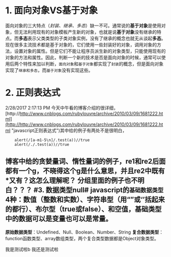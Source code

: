

# 1. 面向对象VS基于对象 #

面向对象的三大特点（*封装、继承、多态*）缺一不可。通常说的**基于对象**是使用对象，但无法利用现有的对象模板产生新的对象，也就是说**基于对象**没有继承的特点。而**多态**表示父类类型的子类对象实例，没有了继承的概念也就无从谈起**多态**。现在很多主流技术都是基于对象的，它们使用一些封装好的对象，调用对象的方法，设置对象的属性。但是它们不能让程序员派生新的对象类型，只能使用现有的对象的方法和属性。因此，判断一个新的技术是否是面向对象的时候，通常可以使用后两个特性来加以判断，`面向对象`和`基于对象`都实现了`封装`的概念，但是面向对象实现了`继承和多态`，而`基于对象`没有实现这些。
# 2.  正则表达式 #
2/28/2017 2:17:13 PM 今天中午看的博客介绍的很详细，[http://http://www.cnblogs.com/rubylouvre/archive/2010/03/09/1681222.html](http://http://www.cnblogs.com/rubylouvre/archive/2010/03/09/1681222.html "javascript正则表达式")其中给的例子有两处不是很明白，
``` var a = "\n\"
	alert(/[a-m1-5\n]/.test(a))//true
	alert(/./.test(a))//true
```
**博客中给的贪婪量词、惰性量词的例子，re1和re2后面都有一个g，不晓得这个g是什么意思，并且re2中既有\*又有？这怎么理解呢？**
**分组里面的例子也不明白？？？**
#3. 数据类型null#
javascript的`基础数据类型`4种：数值（整数和实数）、字符串型（用“”或‘’括起来的都行）、布尔型（true或false）、和空值，基础类型中的数据可以是变量也可以是常量。
----
**原始数据类型**：Undefined、Null、Boolean、Number、String
**复合数据类型**：function函数类型、array数组类型，两个复合类型数据都是Object对象类型。

我是测试啦b
我还是测试啦

